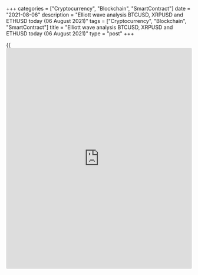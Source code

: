 +++
categories = ["Cryptocurrency", "Blockchain", "SmartContract"]
date = "2021-08-06"
description = "Elliott wave analysis BTCUSD, XRPUSD and ETHUSD today (06 August 2021)"
tags = ["Cryptocurrency", "Blockchain", "SmartContract"]
title = "Elliott wave analysis BTCUSD, XRPUSD and ETHUSD today (06 August 2021)"
type = "post"
+++

{{<iframe id="large-banner" src="https://www.bounty.group/#slide=19.0" width="100%" height="600" scrolling="no" style="border: 0px solid rgb(216, 221, 230); border-radius: 3px;">}}

2021-08-06

2021-08-06

Short-term forecast for BTCUSD, XRPUSD and ETHUSD 06.08.2021Roman Onegin

I welcome my readers!

I have prepared a short-term cryptocurrency forecast based on Elliott
wave analysis of Bitcoin, Ripple, and Ethereum. I offer entry signals to
trade each cryptocurrency.

The BTCUSD and the XRPUSD must have finished corrective sub-waves and
should be declining in bearish impulses.

The article covers the following subjects:

##  **Elliott wave Bitcoin analysis**

After the upward corrective wave [B] completed as a double zigzag
(W)-(X)-(Y), the BTCUSD market has been decking in the new bearish wave.
There should be unfolding the initial part of a bear impulse. The
bullish correction (2) seems to have completed as a zigzag. The Bitcoin
price should be declining in the down wave (3). The first take-profit
target at level 36370.00, made by correction B.

### Trading plan for [BTCUSD][1] today:

Sell 40229.50, TP 36370.00

* * *

##  **Elliott wave Ripple analysis**

The XRPUSD market completed the impulse upwave C, which concluded the
linking wave (X) of a larger degree. There are have completed several
sub-waves of a smaller degree, [1]-[2] and (1)-(2). The Ripple price
should continue declining in the third wave towards a level of 0.642.
One could enter short trades in the current situation.

### Trading plan for [XRPUSD][2] **** today:

Sell 0.727, TP 0.642

* * *

##  **Elliott wave Ethereum analysis**

The ETHUSD chart displays the structure of the bullish impulse wave [C].
The fifth leg of the [C] wave looks like an ending diagonal 1-2-3-4-5.
The diagonal seems to have completed, and the Ethereum price should be
declining in the new bearish wave. The market should be moving down to a
level of 2450.00, marked by corrective wave (4). One could consider sell
trades under the current conditions.

### Trading plan for [ETHUSD][3] **** today:

Sell 2764.25, TP 2450.00

* * *

P.S. Did you like my article? Share it in social networks: it will be
the best “thank you" :)

Ask me questions and comment below. I’ll be glad to answer your
questions and give necessary explanations.

 **Useful links:**

  * I recommend trying to trade with a reliable broker [here][4]. The system allows you to trade by yourself or copy successful traders from all across the globe.
  * Use my promo-code BLOG for getting deposit bonus 50% on LiteForex platform. Just enter this code in the appropriate field while [depositing][5] your trading account.
  * Telegram chat for traders: <t.me/liteforexengchat>. We are sharing the signals and trading experience
  * Telegram channel with high-quality analytics, Forex reviews, training articles, and other useful things for traders <t.me/liteforex>

## Price chart of BTCUSD in real time mode

The content of this article reflects the author’s opinion and does not
necessarily reflect the official position of LiteForex. The material
published on this page is provided for informational purposes only and
should not be considered as the provision of investment advice for the
purposes of Directive 2004/39/EC.

Rate this article:

{{value}}

( {{count}} {{title}} )

   1. my.liteforex.com/trading/chart?symbol=BTCUSD
   2. my.liteforex.com/trading/chart?symbol=XRPUSD
   3. my.liteforex.com/trading/chart?symbol=ETHUSD
   4. my.liteforex.com/?category=analysts-opinions&slug=short-term-forecast-for-[BTC](https://www.playgroundfx.com/blog/who-is-the-creator-of-bitcoin/)usd-xrpusd-and-ethusd-06082021&openPopup=%2Fregistration%2Fpopup&utm_source=blog&utm_medium=article&utm_campaign=bonus
   5. my.liteforex.com/deposit/?category=analysts-opinions&slug=short-term-forecast-for-[BTC](https://www.playgroundfx.com/blog/who-is-the-creator-of-bitcoin/)usd-xrpusd-and-ethusd-06082021&promo_code=BLOG&utm_source=blog&utm_medium=article&utm_campaign=bonus